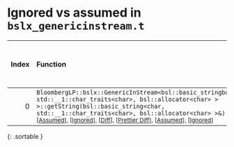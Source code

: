 # Ignored vs assumed in `bslx_genericinstream.t`

<script src="../sorttable.js"></script>

|   Index | Function                                                                                                                                                                                                                                                                                                                                                                                                    |   Difference in number of lines |   Function size difference in bytes |   Number of lines in assumed build |   Number of bytes in assumed build |   Number of lines in ignored build |   Number of bytes in ignored build |
|--------:|:------------------------------------------------------------------------------------------------------------------------------------------------------------------------------------------------------------------------------------------------------------------------------------------------------------------------------------------------------------------------------------------------------------|--------------------------------:|------------------------------------:|-----------------------------------:|-----------------------------------:|-----------------------------------:|-----------------------------------:|
|       0 | `BloombergLP::bslx::GenericInStream<bsl::basic_stringbuf<char, std::__1::char_traits<char>, bsl::allocator<char> > >::getString(bsl::basic_string<char, std::__1::char_traits<char>, bsl::allocator<char> >&)` <sup>\[[Assumed](0-assume)\], \[[Ignored](0-none)\], \[[Diff](0.diff.html)\], \[[Prettier Diff](0-diff.html)\], \[[Assumed](0-assume-decompiled.txt)\], \[[Ignored](0-none-decompiled.txt)\] |                               5 |                                  16 |                                195 |                                672 |                                190 |                                656 |
{: .sortable }
